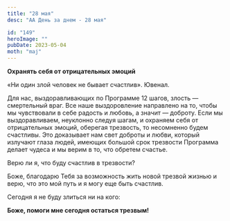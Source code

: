 ```yaml
---
title: "28 мая"
desc: "АА День за днем - 28 мая"

id: "149"
heroImage: ""
pubDate: 2023-05-04
moth: "maj"
---
```


**Охранять себя от отрицательных эмоций**

«Ни один злой человек не бывает счастлив». Ювенал.

Для нас, выздоравливающих по Программе 12 шагов, злость — смертельный враг.
Все наше выздоровление направлено на то, чтобы мы чувствовали в себе радость и
любовь, а значит — доброту. Если мы выздоравливаем, неуклонно следуя шагам, и
охраняем себя от отрицательных эмоций, оберегая трезвость, то несомненно будем
счастливы. Это доказывает нам свет доброты и любви, который излучают глаза
людей, имеющих большой срок трезвости Программа делает чудеса и мы верим в то,
что обретем счастье.

Верю ли я, что буду счастлив в трезвости?

Боже, благодарю Тебя за возможность жить новой трезвой жизнью и верю, что это
мой путь и я могу еще быть счастлив.

Сегодня я не буду злиться ни на кого:

**Боже, помоги мне сегодня остаться трезвым!**
